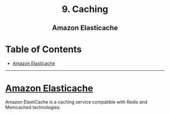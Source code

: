 <div align='center'>
  <h1> 9. Caching </h1>
  <h2> Amazon Elasticache </h2>
</div>

# Table of Contents

- [Amazon Elasticache](#elasticache)

---

# [Amazon Elasticache](https://aws.amazon.com/pm/elasticache)

Amazon ElastiCache is a caching service compatible with Redis and Memcached technologies.
